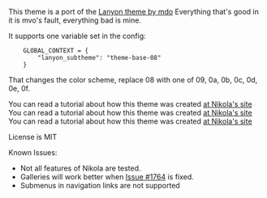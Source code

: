 This theme is a port of the [Lanyon theme by mdo](http://lanyon.getpoole.com/) Everything that's good in it
is mvo's fault, everything bad is mine.

It supports one variable set in the config:

```
    GLOBAL_CONTEXT = {
        "lanyon_subtheme": "theme-base-08"
    }
```

That changes the color scheme, replace 08 with one of 09, 0a, 0b, 0c, 0d, 0e, 0f.

You can read a tutorial about how this theme was created [at Nikola's site](https://getnikola.com/creating-a-theme.html)
You can read a tutorial about how this theme was created [at Nikola's site](https://getnikola.com/creating-a-theme.html)
You can read a tutorial about how this theme was created [at Nikola's site](https://getnikola.com/creating-a-theme.html)

License is MIT

Known Issues:

* Not all features of Nikola are tested.
* Galleries will work better when [Issue #1764](https://github.com/getnikola/nikola/issues/1764) is fixed.
* Submenus in navigation links are not supported


